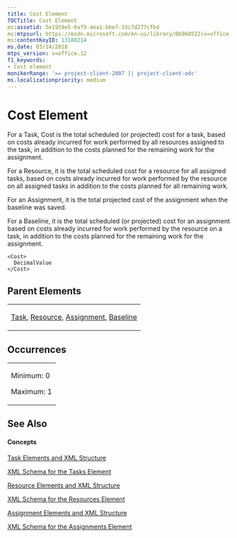 ```yaml
---
title: Cost Element
TOCTitle: Cost Element
ms:assetid: 5e1959e5-0af9-4ea1-bbe7-33c7d277cfbd
ms:mtpsurl: https://msdn.microsoft.com/en-us/library/Bb968522(v=office.12)
ms:contentKeyID: 13188214
ms.date: 03/14/2018
mtps_version: v=office.12
f1_keywords:
- Cost element
monikerRange: '>= project-client-2007 || project-client-odc'
ms.localizationpriority: medium
---
```


# Cost Element




For a Task, Cost is the total scheduled (or projected) cost for a task, based on costs already incurred for work performed by all resources assigned to the task, in addition to the costs planned for the remaining work for the assignment.

For a Resource, it is the total scheduled cost for a resource for all assigned tasks, based on costs already incurred for work performed by the resource on all assigned tasks in addition to the costs planned for all remaining work.

For an Assignment, it is the total projected cost of the assignment when the baseline was saved.

For a Baseline, it is the total scheduled (or projected) cost for an assignment based on costs already incurred for work performed by the resource on a task, in addition to the costs planned for the remaining work for the assignment.

    <Cost>
      DecimalValue
    </Cost>

## Parent Elements

<table>
<colgroup>
<col style="width: 100%" />
</colgroup>
<tbody>
<tr class="odd">
<td><p><a href="task-element.md">Task</a>, <a href="resource-element.md">Resource</a>, <a href="assignment-element.md">Assignment</a>, <a href="baseline-element.md">Baseline</a></p></td>
</tr>
</tbody>
</table>

## Occurrences

<table>
<colgroup>
<col style="width: 100%" />
</colgroup>
<tbody>
<tr class="odd">
<td><p>Minimum: 0</p>
<p>Maximum: 1</p></td>
</tr>
</tbody>
</table>

## See Also

#### Concepts

[Task Elements and XML Structure](task-elements-and-xml-structure.md)

[XML Schema for the Tasks Element](xml-schema-for-the-tasks-element.md)

[Resource Elements and XML Structure](resource-elements-and-xml-structure.md)

[XML Schema for the Resources Element](xml-schema-for-the-resources-element.md)

[Assignment Elements and XML Structure](assignment-elements-and-xml-structure.md)

[XML Schema for the Assignments Element](xml-schema-for-the-assignments-element.md)

